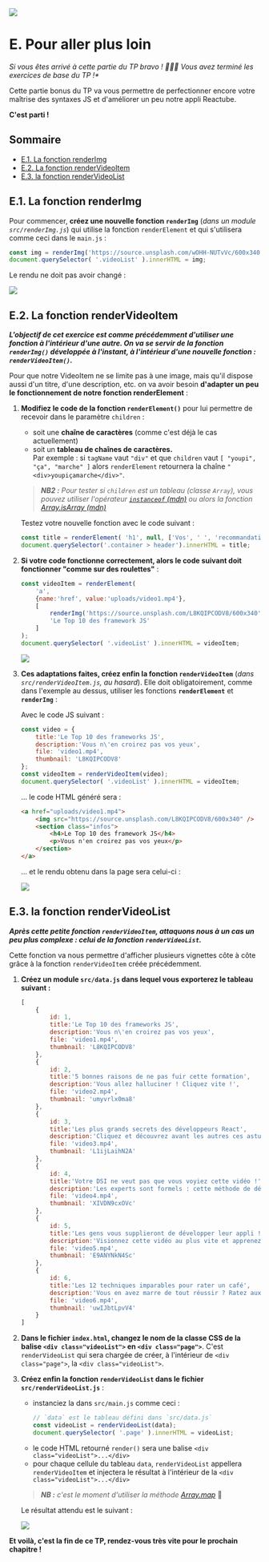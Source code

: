 <img src="images/readme/header-small.jpg" >

# E. Pour aller plus loin <!-- omit in toc -->

_**Si vous êtes arrivé à cette partie du TP bravo* ! 🎉🥂😎 Vous avez terminé les exercices de base du TP !**_

Cette partie bonus du TP va vous permettre de perfectionner encore votre maîtrise des syntaxes JS et d'améliorer un peu notre appli Reactube.

**C'est parti !**

## Sommaire <!-- omit in toc -->
- [E.1. La fonction renderImg](#e1-la-fonction-renderimg)
- [E.2. La fonction renderVideoItem](#e2-la-fonction-rendervideoitem)
- [E.3. la fonction renderVideoList](#e3-la-fonction-rendervideolist)

## E.1. La fonction renderImg
Pour commencer, **créez une nouvelle fonction `renderImg`** (_dans un module `src/renderImg.js`_) qui utilise la fonction `renderElement` et qui s'utilisera comme ceci dans le `main.js` :

```js
const img = renderImg('https://source.unsplash.com/wOHH-NUTvVc/600x340');
document.querySelector( '.videoList' ).innerHTML = img;
```

Le rendu ne doit pas avoir changé :

<img src="images/readme/screen-02.png" >

## E.2. La fonction renderVideoItem

_**L'objectif de cet exercice est comme précédemment d'utiliser une fonction à l'intérieur d'une autre. On va se servir de la fonction `renderImg()` développée à l'instant, à l'intérieur d'une nouvelle fonction : `renderVideoItem()`.**_

Pour que notre VideoItem ne se limite pas à une image, mais qu'il dispose aussi d'un titre, d'une description, etc. on va avoir besoin **d'adapter un peu le fonctionnement de notre fonction renderElement** :

1. **Modifiez le code de la fonction `renderElement()`** pour lui permettre de recevoir dans le paramètre `children` :
	- soit une **chaîne de caractères** (comme c'est déjà le cas actuellement)
	- soit un **tableau de chaînes de caractères.** <br>Par exemple : si `tagName` vaut `"div"` et que `children` vaut `[ "youpi", "ça", "marche" ]` alors `renderElement` retournera la chaîne `"<div>youpiçamarche</div>"`.

	> _**NB2 :** Pour tester si `children` est un tableau (classe `Array`), vous pouvez utiliser l'opérateur [`instanceof` (mdn)](https://developer.mozilla.org/fr/docs/Web/JavaScript/Reference/Op%C3%A9rateurs/instanceof) ou alors la fonction [Array.isArray (mdn)](https://developer.mozilla.org/en-US/docs/Web/JavaScript/Reference/Global_Objects/Array/isArray)_

	Testez votre nouvelle fonction avec le code suivant :
	```js
	const title = renderElement( 'h1', null, ['Vos', ' ', 'recommandations'] );
	document.querySelector('.container > header').innerHTML = title;
	```

2. **Si votre code fonctionne correctement, alors le code suivant doit fonctionner "comme sur des roulettes"** :
	```js
	const videoItem = renderElement(
		'a',
		{name:'href', value:'uploads/video1.mp4'},
		[
			renderImg('https://source.unsplash.com/L8KQIPCODV8/600x340'),
			'Le Top 10 des framework JS'
		]
	);
	document.querySelector( '.videoList' ).innerHTML = videoItem;
	```
	<img src="images/readme/screen-03.png" >

3. **Ces adaptations faites, créez enfin la fonction `renderVideoItem`** (_dans `src/renderVideoItem.js`, au hasard_). Elle doit obligatoirement, comme dans l'exemple au dessus, utiliser les fonctions **`renderElement`** et  **`renderImg`** :

	Avec le code JS suivant :
	```js
	const video = {
		title:'Le Top 10 des frameworks JS',
		description:'Vous n\'en croirez pas vos yeux',
		file: 'video1.mp4',
		thumbnail: 'L8KQIPCODV8'
	};
	const videoItem = renderVideoItem(video);
	document.querySelector( '.videoList' ).innerHTML = videoItem;
	```
	... le code HTML généré sera :
	```html
	<a href="uploads/video1.mp4">
		<img src="https://source.unsplash.com/L8KQIPCODV8/600x340" />
		<section class="infos">
			<h4>Le Top 10 des framework JS</h4>
			<p>Vous n'en croirez pas vos yeux</p>
		</section>
	</a>
	```
	... et le rendu obtenu dans la page sera celui-ci :

	<img src="images/readme/screen-04.png" >

## E.3. la fonction renderVideoList

_**Après cette petite fonction `renderVideoItem`, attaquons nous à un cas un peu plus complexe : celui de la fonction `renderVideoList`.**_

Cette fonction va nous permettre d'afficher plusieurs vignettes côte à côte grâce à la fonction `renderVideoItem` créée précédemment.

1. **Créez un module `src/data.js` dans lequel vous exporterez le tableau suivant :**
	```js
	[
		{
			id: 1,
			title:'Le Top 10 des frameworks JS',
			description:'Vous n\'en croirez pas vos yeux',
			file: 'video1.mp4',
			thumbnail: 'L8KQIPCODV8'
		},
		{
			id: 2,
			title:'5 bonnes raisons de ne pas fuir cette formation',
			description:'Vous allez halluciner ! Cliquez vite !',
			file: 'video2.mp4',
			thumbnail: 'umyvrlx0ma8'
		},
		{
			id: 3,
			title:'Les plus grands secrets des développeurs React',
			description:'Cliquez et découvrez avant les autres ces astuces incroyables !',
			file: 'video3.mp4',
			thumbnail: 'L1ijLaihN2A'
		},
		{
			id: 4,
			title:'Votre DSI ne veut pas que vous voyiez cette vidéo !',
			description:'Les experts sont formels : cette méthode de développement mystérieuse va changer votre vie.',
			file: 'video4.mp4',
			thumbnail: 'XIVDN9cxOVc'
		},
		{
			id: 5,
			title:'Les gens vous supplieront de développer leur appli !',
			description:'Visionnez cette vidéo au plus vite et apprenez les 1022 méthodes de développement les plus rentables.',
			file: 'video5.mp4',
			thumbnail: 'E9ANYNkN4Sc'
		},
		{
			id: 6,
			title:'Les 12 techniques imparables pour rater un café',
			description:'Vous en avez marre de tout réussir ? Ratez aux moins les cafés grâce à cette vidéo inédite !',
			file: 'video6.mp4',
			thumbnail: 'uwIJbtLpvV4'
		}
	]
	```
2. **Dans le fichier `index.html`, changez le nom de la classe CSS de la balise `<div class="videoList">` en `<div class="page">`**. C'est `renderVideoList` qui sera chargée de créer, à l'intérieur de `<div class="page">`, la `<div class="videoList">`.

3. **Créez enfin la fonction `renderVideoList` dans le fichier `src/renderVideoList.js`** :
	- instanciez la dans `src/main.js` comme ceci :
		```js
		// `data` est le tableau défini dans `src/data.js`
		const videoList = renderVideoList(data);
		document.querySelector( '.page' ).innerHTML = videoList;
		```
	-  le code HTML retourné `render()` sera une balise `<div class="videoList">...</div>`
	-  pour chaque cellule du tableau `data`, `renderVideoList` appellera `renderVideoItem` et injectera le résultat à l'intérieur de la `<div class="videoList">...</div>`

	> _**NB :** c'est le moment d'utiliser la méthode [Array.map](https://developer.mozilla.org/fr/docs/Web/JavaScript/Reference/Objets_globaux/Array/map)_ 🙂

	Le résultat attendu est le suivant :

	<img src="images/readme/screen-05.png" >

**Et voilà, c'est la fin de ce TP, rendez-vous très vite pour le prochain chapitre !**